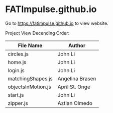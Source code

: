 # FATImpulse.github.io

Go to https://fatimpulse.github.io to view website.

Project View Decending Order: 

File Name | Author
----------|--------
circles.js | John Li
home.js | John Li
login.js | John Li
matchingShapes.js | Angelina Brasen
objectsInMotion.js | April St. Onge
start.js | John Li
zipper.js | Aztlan Olmedo
